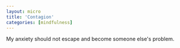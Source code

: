 ```yaml
---
layout: micro
title: 'Contagion'
categories: [mindfulness]
---
```

My anxiety should not escape and become someone else's problem.